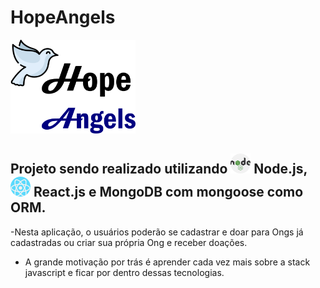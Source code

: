 # HopeAngels

<img src = "./frontend/design/src/images/logomarca.png" width = "200px" height = "150px"/>

## Projeto sendo realizado utilizando <img src = "frontend/design/src/images/nodejs.png" /> Node.js, <img src = "frontend/design/src/images/react.png" /> React.js e MongoDB com mongoose como ORM.

-Nesta aplicação, o usuários poderão se cadastrar e doar para Ongs já cadastradas ou criar sua própria Ong e receber doações.

- A grande motivação por trás é aprender cada vez mais sobre a stack javascript e ficar por dentro dessas tecnologias.

